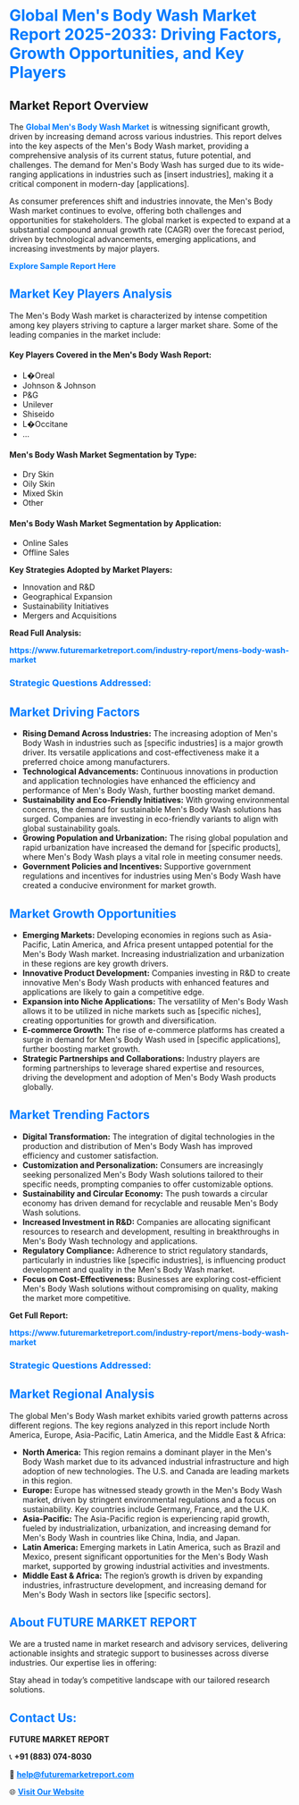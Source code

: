 <h1 style="color: #007BFF;">Global Men's Body Wash Market Report 2025-2033: Driving Factors, Growth Opportunities, and Key Players</h1>

<section id="overview">
<h2>Market Report Overview</h2>
<p>The <a href="https://www.futuremarketreport.com/industry-report/mens-body-wash-market" style="color: #007BFF; text-decoration: none;"><strong>Global Men's Body Wash Market</strong></a> is witnessing significant growth, driven by increasing demand across various industries. This report delves into the key aspects of the Men's Body Wash market, providing a comprehensive analysis of its current status, future potential, and challenges. The demand for Men's Body Wash has surged due to its wide-ranging applications in industries such as [insert industries], making it a critical component in modern-day [applications].</p>
<p>As consumer preferences shift and industries innovate, the Men's Body Wash market continues to evolve, offering both challenges and opportunities for stakeholders. The global market is expected to expand at a substantial compound annual growth rate (CAGR) over the forecast period, driven by technological advancements, emerging applications, and increasing investments by major players.</p>
</section>

<section id="overview">
<p><a href="https://www.futuremarketreport.com/request-sample/reportId=100894" style="color: #007BFF; text-decoration: none;"><strong>Explore Sample Report Here</strong></a></p>
</section>

<section id="key-players">
<h2 style="color: #007BFF;">Market Key Players Analysis</h2>
<p>The Men's Body Wash market is characterized by intense competition among key players striving to capture a larger market share. Some of the leading companies in the market include:</p>
<h4>Key Players Covered in the Men's Body Wash Report:</h4>
<ul><li>L�Oreal</li><li>Johnson &amp; Johnson</li><li>P&amp;G</li><li>Unilever</li><li>Shiseido</li><li>L�Occitane</li><li>...</li></ul>
<h4>Men's Body Wash Market Segmentation by Type:</h4>
<ul><li>Dry Skin</li><li>Oily Skin</li><li>Mixed Skin</li><li>Other</li></ul>

<h4>Men's Body Wash Market Segmentation by Application:</h4>
<ul><li>Online Sales</li><li>Offline Sales</li></ul>
<p><strong>Key Strategies Adopted by Market Players:</strong></p>
<ul>
<li>Innovation and R&D</li>
<li>Geographical Expansion</li>
<li>Sustainability Initiatives</li>
<li>Mergers and Acquisitions</li>
</ul>
</section>

<section>
<p><strong>Read Full Analysis: </strong></p><a href="https://www.futuremarketreport.com/industry-report/mens-body-wash-market" style="color: #007BFF; text-decoration: none;"><strong>https://www.futuremarketreport.com/industry-report/mens-body-wash-market</strong></a>
<h3 style="color: #007BFF;">Strategic Questions Addressed:</h3>
</section>

<section id="driving-factors">
<h2 style="color: #007BFF;">Market Driving Factors</h2>
<ul>
<li><strong>Rising Demand Across Industries:</strong> The increasing adoption of Men's Body Wash in industries such as [specific industries] is a major growth driver. Its versatile applications and cost-effectiveness make it a preferred choice among manufacturers.</li>
<li><strong>Technological Advancements:</strong> Continuous innovations in production and application technologies have enhanced the efficiency and performance of Men's Body Wash, further boosting market demand.</li>
<li><strong>Sustainability and Eco-Friendly Initiatives:</strong> With growing environmental concerns, the demand for sustainable Men's Body Wash solutions has surged. Companies are investing in eco-friendly variants to align with global sustainability goals.</li>
<li><strong>Growing Population and Urbanization:</strong> The rising global population and rapid urbanization have increased the demand for [specific products], where Men's Body Wash plays a vital role in meeting consumer needs.</li>
<li><strong>Government Policies and Incentives:</strong> Supportive government regulations and incentives for industries using Men's Body Wash have created a conducive environment for market growth.</li>
</ul>
</section>

<section id="growth-opportunities">
<h2 style="color: #007BFF;">Market Growth Opportunities</h2>
<ul>
<li><strong>Emerging Markets:</strong> Developing economies in regions such as Asia-Pacific, Latin America, and Africa present untapped potential for the Men's Body Wash market. Increasing industrialization and urbanization in these regions are key growth drivers.</li>
<li><strong>Innovative Product Development:</strong> Companies investing in R&D to create innovative Men's Body Wash products with enhanced features and applications are likely to gain a competitive edge.</li>
<li><strong>Expansion into Niche Applications:</strong> The versatility of Men's Body Wash allows it to be utilized in niche markets such as [specific niches], creating opportunities for growth and diversification.</li>
<li><strong>E-commerce Growth:</strong> The rise of e-commerce platforms has created a surge in demand for Men's Body Wash used in [specific applications], further boosting market growth.</li>
<li><strong>Strategic Partnerships and Collaborations:</strong> Industry players are forming partnerships to leverage shared expertise and resources, driving the development and adoption of Men's Body Wash products globally.</li>
</ul>
</section>

<section id="trending-factors">
<h2 style="color: #007BFF;">Market Trending Factors</h2>
<ul>
<li><strong>Digital Transformation:</strong> The integration of digital technologies in the production and distribution of Men's Body Wash has improved efficiency and customer satisfaction.</li>
<li><strong>Customization and Personalization:</strong> Consumers are increasingly seeking personalized Men's Body Wash solutions tailored to their specific needs, prompting companies to offer customizable options.</li>
<li><strong>Sustainability and Circular Economy:</strong> The push towards a circular economy has driven demand for recyclable and reusable Men's Body Wash solutions.</li>
<li><strong>Increased Investment in R&D:</strong> Companies are allocating significant resources to research and development, resulting in breakthroughs in Men's Body Wash technology and applications.</li>
<li><strong>Regulatory Compliance:</strong> Adherence to strict regulatory standards, particularly in industries like [specific industries], is influencing product development and quality in the Men's Body Wash market.</li>
<li><strong>Focus on Cost-Effectiveness:</strong> Businesses are exploring cost-efficient Men's Body Wash solutions without compromising on quality, making the market more competitive.</li>
</ul>
</section>

<section>
<p><strong>Get Full Report: </strong></p><a href="https://www.futuremarketreport.com/industry-report/mens-body-wash-market" style="color: #007BFF; text-decoration: none;"><strong>https://www.futuremarketreport.com/industry-report/mens-body-wash-market</strong></a>
<h3 style="color: #007BFF;">Strategic Questions Addressed:</h3>
</section>


<section id="regional-analysis">
<h2 style="color: #007BFF;">Market Regional Analysis</h2>
<p>The global Men's Body Wash market exhibits varied growth patterns across different regions. The key regions analyzed in this report include North America, Europe, Asia-Pacific, Latin America, and the Middle East & Africa:</p>
<ul>
<li><strong>North America:</strong> This region remains a dominant player in the Men's Body Wash market due to its advanced industrial infrastructure and high adoption of new technologies. The U.S. and Canada are leading markets in this region.</li>
<li><strong>Europe:</strong> Europe has witnessed steady growth in the Men's Body Wash market, driven by stringent environmental regulations and a focus on sustainability. Key countries include Germany, France, and the U.K.</li>
<li><strong>Asia-Pacific:</strong> The Asia-Pacific region is experiencing rapid growth, fueled by industrialization, urbanization, and increasing demand for Men's Body Wash in countries like China, India, and Japan.</li>
<li><strong>Latin America:</strong> Emerging markets in Latin America, such as Brazil and Mexico, present significant opportunities for the Men's Body Wash market, supported by growing industrial activities and investments.</li>
<li><strong>Middle East & Africa:</strong> The region’s growth is driven by expanding industries, infrastructure development, and increasing demand for Men's Body Wash in sectors like [specific sectors].</li>
</ul>
</section>

<footer>
<h2 style="color: #007BFF;">About FUTURE MARKET REPORT</h2>
<p>We are a trusted name in market research and advisory services, delivering actionable insights and strategic support to businesses across diverse industries. Our expertise lies in offering:</p>

<p>Stay ahead in today’s competitive landscape with our tailored research solutions.</p>

<h2 style="color: #007BFF;">Contact Us:</h2>
<p><strong>FUTURE MARKET REPORT</strong></p>
<p>📞 <strong>+91 (883) 074-8030</strong></p>
<p>📧 <strong><a href="mailto:help@futuremarketreport.com" style="color: #007BFF;">help@futuremarketreport.com</a></strong></p>
<p>🌐 <strong><a href="https://www.futuremarketreport.com/" style="color: #007BFF;">Visit Our Website</a></strong></p>
</footer>